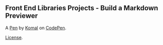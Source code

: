 Front End Libraries Projects - Build a Markdown Previewer
---------------------------------------------------------


A [Pen](https://codepen.io/komal21/pen/bGVaJZr) by [Komal](https://codepen.io/komal21) on [CodePen](https://codepen.io).

[License](https://codepen.io/komal21/pen/bGVaJZr/license).